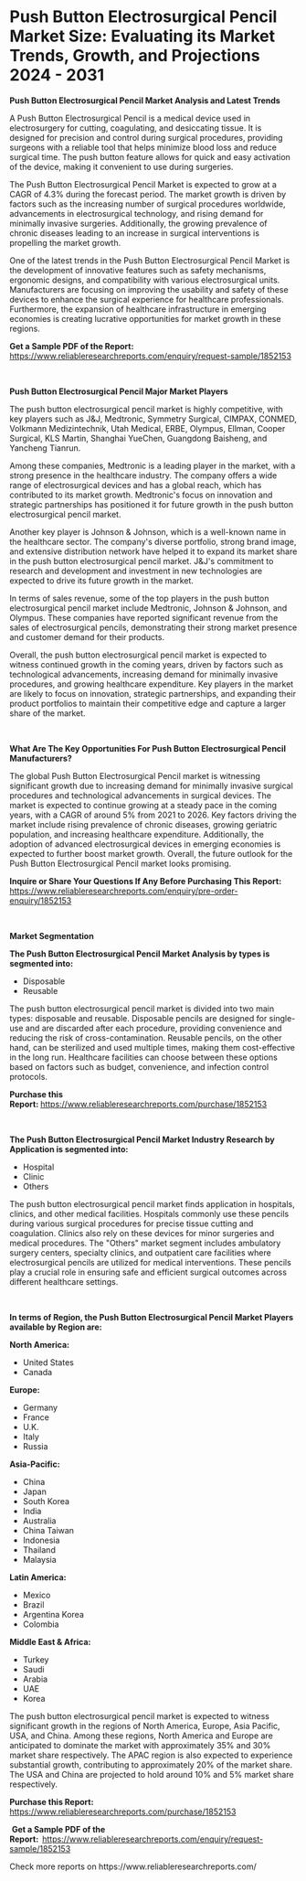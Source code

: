 <p><h1>Push Button Electrosurgical Pencil Market Size: Evaluating its Market Trends, Growth, and Projections 2024 - 2031</h1></p><p><strong>Push Button Electrosurgical Pencil Market Analysis and Latest Trends</strong></p>
<p><p>A Push Button Electrosurgical Pencil is a medical device used in electrosurgery for cutting, coagulating, and desiccating tissue. It is designed for precision and control during surgical procedures, providing surgeons with a reliable tool that helps minimize blood loss and reduce surgical time. The push button feature allows for quick and easy activation of the device, making it convenient to use during surgeries.</p><p>The Push Button Electrosurgical Pencil Market is expected to grow at a CAGR of 4.3% during the forecast period. The market growth is driven by factors such as the increasing number of surgical procedures worldwide, advancements in electrosurgical technology, and rising demand for minimally invasive surgeries. Additionally, the growing prevalence of chronic diseases leading to an increase in surgical interventions is propelling the market growth.</p><p>One of the latest trends in the Push Button Electrosurgical Pencil Market is the development of innovative features such as safety mechanisms, ergonomic designs, and compatibility with various electrosurgical units. Manufacturers are focusing on improving the usability and safety of these devices to enhance the surgical experience for healthcare professionals. Furthermore, the expansion of healthcare infrastructure in emerging economies is creating lucrative opportunities for market growth in these regions.</p></p>
<p><strong>Get a Sample PDF of the Report:&nbsp;</strong> <a href="https://www.reliableresearchreports.com/enquiry/request-sample/1852153">https://www.reliableresearchreports.com/enquiry/request-sample/1852153</a></p>
<p>&nbsp;</p>
<p><strong>Push Button Electrosurgical Pencil Major Market Players</strong></p>
<p><p>The push button electrosurgical pencil market is highly competitive, with key players such as J&J, Medtronic, Symmetry Surgical, CIMPAX, CONMED, Volkmann Medizintechnik, Utah Medical, ERBE, Olympus, Ellman, Cooper Surgical, KLS Martin, Shanghai YueChen, Guangdong Baisheng, and Yancheng Tianrun.</p><p>Among these companies, Medtronic is a leading player in the market, with a strong presence in the healthcare industry. The company offers a wide range of electrosurgical devices and has a global reach, which has contributed to its market growth. Medtronic's focus on innovation and strategic partnerships has positioned it for future growth in the push button electrosurgical pencil market.</p><p>Another key player is Johnson & Johnson, which is a well-known name in the healthcare sector. The company's diverse portfolio, strong brand image, and extensive distribution network have helped it to expand its market share in the push button electrosurgical pencil market. J&J's commitment to research and development and investment in new technologies are expected to drive its future growth in the market.</p><p>In terms of sales revenue, some of the top players in the push button electrosurgical pencil market include Medtronic, Johnson & Johnson, and Olympus. These companies have reported significant revenue from the sales of electrosurgical pencils, demonstrating their strong market presence and customer demand for their products.</p><p>Overall, the push button electrosurgical pencil market is expected to witness continued growth in the coming years, driven by factors such as technological advancements, increasing demand for minimally invasive procedures, and growing healthcare expenditure. Key players in the market are likely to focus on innovation, strategic partnerships, and expanding their product portfolios to maintain their competitive edge and capture a larger share of the market.</p></p>
<p>&nbsp;</p>
<p><strong>What Are The Key Opportunities For Push Button Electrosurgical Pencil Manufacturers?</strong></p>
<p><p>The global Push Button Electrosurgical Pencil market is witnessing significant growth due to increasing demand for minimally invasive surgical procedures and technological advancements in surgical devices. The market is expected to continue growing at a steady pace in the coming years, with a CAGR of around 5% from 2021 to 2026. Key factors driving the market include rising prevalence of chronic diseases, growing geriatric population, and increasing healthcare expenditure. Additionally, the adoption of advanced electrosurgical devices in emerging economies is expected to further boost market growth. Overall, the future outlook for the Push Button Electrosurgical Pencil market looks promising.</p></p>
<p><strong>Inquire or Share Your Questions If Any Before Purchasing This Report:</strong> <a href="https://www.reliableresearchreports.com/enquiry/pre-order-enquiry/1852153">https://www.reliableresearchreports.com/enquiry/pre-order-enquiry/1852153</a></p>
<p>&nbsp;</p>
<p><strong>Market Segmentation</strong></p>
<p><strong>The Push Button Electrosurgical Pencil Market Analysis by types is segmented into:</strong></p>
<p><ul><li>Disposable</li><li>Reusable</li></ul></p>
<p><p>The push button electrosurgical pencil market is divided into two main types: disposable and reusable. Disposable pencils are designed for single-use and are discarded after each procedure, providing convenience and reducing the risk of cross-contamination. Reusable pencils, on the other hand, can be sterilized and used multiple times, making them cost-effective in the long run. Healthcare facilities can choose between these options based on factors such as budget, convenience, and infection control protocols.</p></p>
<p><strong>Purchase this Report:&nbsp;</strong><a href="https://www.reliableresearchreports.com/purchase/1852153">https://www.reliableresearchreports.com/purchase/1852153</a></p>
<p>&nbsp;</p>
<p><strong>The Push Button Electrosurgical Pencil Market Industry Research by Application is segmented into:</strong></p>
<p><ul><li>Hospital</li><li>Clinic</li><li>Others</li></ul></p>
<p><p>The push button electrosurgical pencil market finds application in hospitals, clinics, and other medical facilities. Hospitals commonly use these pencils during various surgical procedures for precise tissue cutting and coagulation. Clinics also rely on these devices for minor surgeries and medical procedures. The "Others" market segment includes ambulatory surgery centers, specialty clinics, and outpatient care facilities where electrosurgical pencils are utilized for medical interventions. These pencils play a crucial role in ensuring safe and efficient surgical outcomes across different healthcare settings.</p></p>
<p>&nbsp;</p>
<p><strong>In terms of Region, the Push Button Electrosurgical Pencil Market Players available by Region are:</strong></p>
<p>
    <p> <strong> North America: </strong>
        <ul>
            <li>United States</li>
            <li>Canada</li>
        </ul>
        </p> 
    <p> <strong> Europe: </strong>
        <ul>
            <li>Germany</li>
            <li>France</li>
            <li>U.K.</li>
            <li>Italy</li>
            <li>Russia</li>
        </ul>
        </p> 
    <p> <strong> Asia-Pacific: </strong>
        <ul>
            <li>China</li>
            <li>Japan</li>
            <li>South Korea</li>
            <li>India</li>
            <li>Australia</li>
            <li>China Taiwan</li>
            <li>Indonesia</li>
            <li>Thailand</li>
            <li>Malaysia</li>
        </ul>
        </p> 
    <p> <strong> Latin America: </strong>
        <ul>
            <li>Mexico</li>
            <li>Brazil</li>
            <li>Argentina Korea</li>
            <li>Colombia</li>
        </ul>
        </p> 
    <p> <strong> Middle East & Africa: </strong>
        <ul>
            <li>Turkey</li>
            <li>Saudi</li>
            <li>Arabia</li>
            <li>UAE</li>
            <li>Korea</li>
        </ul>
    </p>
    </p>
<p><p>The push button electrosurgical pencil market is expected to witness significant growth in the regions of North America, Europe, Asia Pacific, USA, and China. Among these regions, North America and Europe are anticipated to dominate the market with approximately 35% and 30% market share respectively. The APAC region is also expected to experience substantial growth, contributing to approximately 20% of the market share. The USA and China are projected to hold around 10% and 5% market share respectively.</p></p>
<p><strong>Purchase this Report: </strong><a href="https://www.reliableresearchreports.com/purchase/1852153">https://www.reliableresearchreports.com/purchase/1852153</a></p>
<p>&nbsp;<strong>Get a Sample PDF of the Report:&nbsp;&nbsp;</strong><a href="https://www.reliableresearchreports.com/enquiry/request-sample/1852153">https://www.reliableresearchreports.com/enquiry/request-sample/1852153</a></p>
<p><strong></strong></p>
<p>Check more reports on https://www.reliableresearchreports.com/</p>